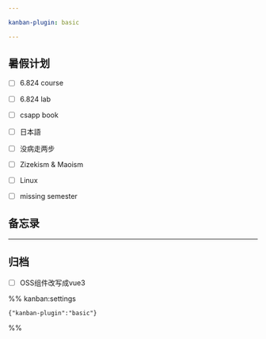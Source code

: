 ```yaml
---

kanban-plugin: basic

---
```


## 暑假计划

- [ ] 6.824 course
- [ ] 6.824 lab
- [ ] csapp book
- [ ] 日本語
- [ ] 没病走两步
- [ ] Zizekism & Maoism
- [ ] Linux
- [ ] missing semester


## 备忘录



***

## 归档

- [ ] OSS组件改写成vue3

%% kanban:settings
```
{"kanban-plugin":"basic"}
```
%%